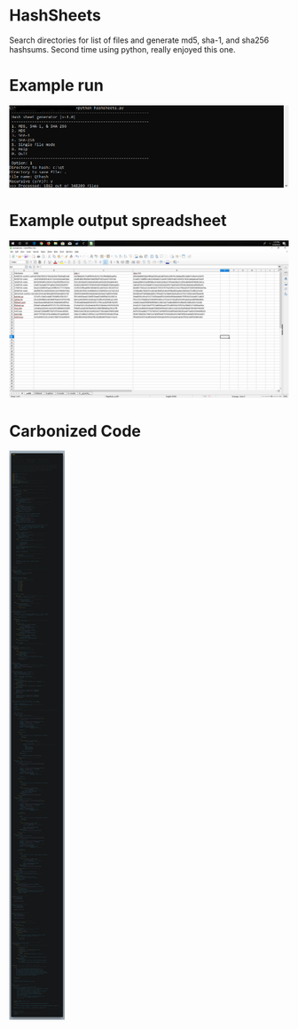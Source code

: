 # HashSheets
Search directories for list of files and generate md5, sha-1, and sha256 hashsums. Second time using python, really enjoyed this one.

# Example run
![Screenshot](example-progress.png)

# Example output spreadsheet
![Screenshot](example-output.png)

# Carbonized Code
![Screenshot](hashsheets.png)
